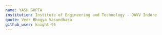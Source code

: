 ```yaml
---
name: YASH GUPTA
institution: Institute of Engineering and Technology - DAVV Indore
quote: Veer Bhogya Vasundhara
github_user: knight-95
---
```

